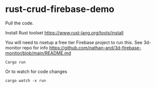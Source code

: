 # rust-crud-firebase-demo

Pull the code.

Install Rust toolset
https://www.rust-lang.org/tools/install

You will need to nsetup a free tier Firebase project to run this. See 3d-monitor repo for info
https://github.com/nathan-and/3d-firebase-monitor/blob/main/README.md


````
Cargo run
````

Or to watch for code changes
````
cargo watch -x run
````

